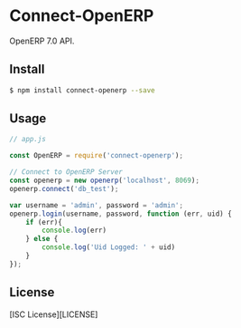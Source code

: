 # Connect-OpenERP

OpenERP 7.0 API.

## Install

``` bash
$ npm install connect-openerp --save
```

## Usage

``` js
// app.js

const OpenERP = require('connect-openerp');

// Connect to OpenERP Server
const openerp = new openerp('localhost', 8069);
openerp.connect('db_test');

var username = 'admin', password = 'admin';
openerp.login(username, password, function (err, uid) {
	if (err){
		console.log(err)
	} else {
		console.log('Uid Logged: ' + uid)
	}
});

```



## License

[ISC License][LICENSE]